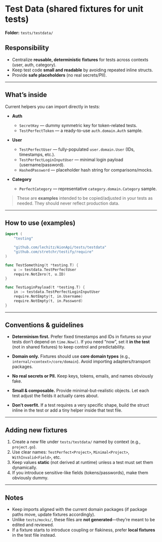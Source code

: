 # Test Data (shared fixtures for unit tests)

**Folder:** `tests/testdata/`

## Responsibility

* Centralize **reusable, deterministic fixtures** for tests across contexts (user, auth, category).
* Keep test code **small and readable** by avoiding repeated inline structs.
* Provide **safe placeholders** (no real secrets/PII).

---

## What’s inside

Current helpers you can import directly in tests:

* **Auth**

    * `SecretKey` — dummy symmetric key for token-related tests.
    * `TestPerfectToken` — a ready-to-use `auth.domain.Auth` sample.

* **User**

    * `TestPerfectUser` — fully-populated `user.domain.User` (IDs, timestamps, etc.).
    * `TestPerfectLoginInputUser` — minimal login payload (username/password).
    * `HashedPassword` — placeholder hash string for comparisons/mocks.

* **Category**

    * `PerfectCategory` — representative `category.domain.Category` sample.

> These are **examples** intended to be copied/adjusted in your tests as needed. They should never reflect production data.

---

## How to use (examples)

```go
import (
    "testing"

    "github.com/lechitz/AionApi/tests/testdata"
    "github.com/stretchr/testify/require"
)

func TestSomething(t *testing.T) {
    u := testdata.TestPerfectUser
    require.NotZero(t, u.ID)
}

func TestLoginPayload(t *testing.T) {
    in := testdata.TestPerfectLoginInputUser
    require.NotEmpty(t, in.Username)
    require.NotEmpty(t, in.Password)
}
```

---

## Conventions & guidelines

* **Determinism first.** Prefer fixed timestamps and IDs in fixtures so your tests don’t depend on `time.Now()`.
  If you need “now”, set it **in the test** (not in shared fixtures) to keep control and predictability.

* **Domain only.** Fixtures should use **core domain types** (e.g., `internal/<context>/core/domain`).
  Avoid importing adapters/transport packages.

* **No real secrets or PII.** Keep keys, tokens, emails, and names obviously fake.

* **Small & composable.** Provide minimal-but-realistic objects. Let each test adjust the fields it actually cares about.

* **Don’t overfit.** If a test requires a very specific shape, build the struct inline in the test or add a tiny helper inside that test file.

---

## Adding new fixtures

1. Create a new file under `tests/testdata/` named by context (e.g., `project.go`).
2. Use clear names: `TestPerfect<Project>`, `Minimal<Project>`, `WithInvalid<Field>`, etc.
3. Keep values **static** (not derived at runtime) unless a test must set them dynamically.
4. If you introduce sensitive-like fields (tokens/passwords), make them obviously dummy.

---

## Notes

* Keep imports aligned with the current domain packages (if package paths move, update fixtures accordingly).
* Unlike `tests/mocks/`, these files are **not generated**—they’re meant to be edited and reviewed.
* If a fixture starts to introduce coupling or flakiness, prefer **local fixtures** in the test file instead.
